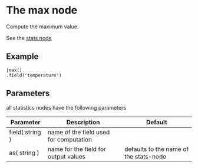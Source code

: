 The max node
=====================

Compute the maximum value.

See the [stats node](../stats.md)

Example
-------

```dfs    
|max()
.field('temperature') 
```

Parameters
----------
all statistics nodes have the following parameters

Parameter     | Description | Default 
--------------|-------------|--------- 
field( string )|name of the field used for computation|
as( string )| name for the field for output values| defaults to the name of the stats-node
